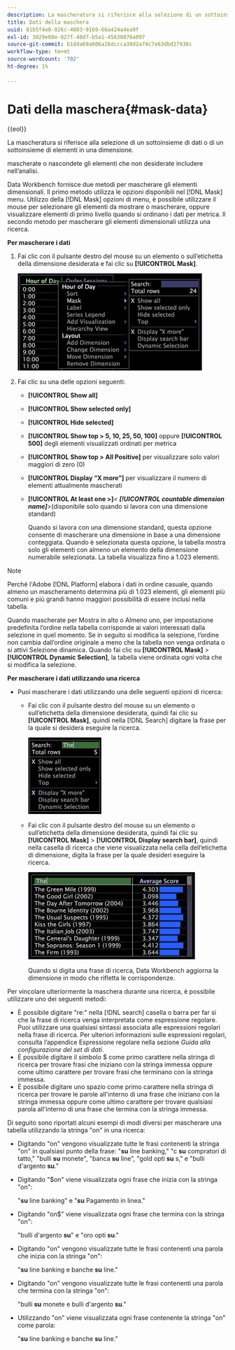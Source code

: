 ```yaml
---
description: La mascheratura si riferisce alla selezione di un sottoinsieme di dati o di un sottoinsieme di elementi in una dimensione.
title: Dati della maschera
uuid: 81b5f4e0-826c-4803-9169-66a424a4ea9f
exl-id: 3029e08e-827f-40d7-b5a1-45630876a097
source-git-commit: b1dda69a606a16dccca30d2a74c7e63dbd27936c
workflow-type: tm+mt
source-wordcount: '702'
ht-degree: 1%

---
```


# Dati della maschera{#mask-data}

{{eol}}

La mascheratura si riferisce alla selezione di un sottoinsieme di dati o di un sottoinsieme di elementi in una dimensione.

mascherate o nascondete gli elementi che non desiderate includere nell’analisi.

Data Workbench fornisce due metodi per mascherare gli elementi dimensionali. Il primo metodo utilizza le opzioni disponibili nel [!DNL Mask] menu. Utilizzo della [!DNL Mask] opzioni di menu, è possibile utilizzare il mouse per selezionare gli elementi da mostrare o mascherare, oppure visualizzare elementi di primo livello quando si ordinano i dati per metrica. Il secondo metodo per mascherare gli elementi dimensionali utilizza una ricerca.

**Per mascherare i dati**

1. Fai clic con il pulsante destro del mouse su un elemento o sull’etichetta della dimensione desiderata e fai clic su **[!UICONTROL Mask]**.

   ![](assets/mnu_Table_Mask.png)

1. Fai clic su una delle opzioni seguenti:

   * **[!UICONTROL Show all]**
   * **[!UICONTROL Show selected only]**
   * **[!UICONTROL Hide selected]**
   * **[!UICONTROL Show top > 5, 10, 25, 50, 100]** oppure **[!UICONTROL 500]** degli elementi visualizzati ordinati per metrica
   * **[!UICONTROL Show top > All Positive]** per visualizzare solo valori maggiori di zero (0)
   * **[!UICONTROL Display “X more”]** per visualizzare il numero di elementi attualmente mascherati
   * **[!UICONTROL At least one >]***&lt; **[!UICONTROL countable dimension name]**>*(disponibile solo quando si lavora con una dimensione standard)

      Quando si lavora con una dimensione standard, questa opzione consente di mascherare una dimensione in base a una dimensione conteggiata. Quando è selezionata questa opzione, la tabella mostra solo gli elementi con almeno un elemento della dimensione numerabile selezionata. La tabella visualizza fino a 1.023 elementi.

>[!NOTE]
>
>Perché l&#39;Adobe [!DNL Platform] elabora i dati in ordine casuale, quando almeno un mascheramento determina più di 1.023 elementi, gli elementi più comuni e più grandi hanno maggiori possibilità di essere inclusi nella tabella.

Quando mascherate per Mostra in alto o Almeno uno, per impostazione predefinita l’ordine nella tabella corrisponde ai valori interessati dalla selezione in quel momento. Se in seguito si modifica la selezione, l’ordine non cambia dall’ordine originale a meno che la tabella non venga ordinata o si attivi Selezione dinamica. Quando fai clic su **[!UICONTROL Mask]** > **[!UICONTROL Dynamic Selection]**, la tabella viene ordinata ogni volta che si modifica la selezione.

**Per mascherare i dati utilizzando una ricerca**

* Puoi mascherare i dati utilizzando una delle seguenti opzioni di ricerca:

   * Fai clic con il pulsante destro del mouse su un elemento o sull’etichetta della dimensione desiderata, quindi fai clic su **[!UICONTROL Mask]**, quindi nella [!DNL Search] digitare la frase per la quale si desidera eseguire la ricerca.

      ![](assets/mnu_Table_MaskSearch.png)

   * Fai clic con il pulsante destro del mouse su un elemento o sull’etichetta della dimensione desiderata, quindi fai clic su **[!UICONTROL Mask]** > **[!UICONTROL Display search bar]**, quindi nella casella di ricerca che viene visualizzata nella cella dell’etichetta di dimensione, digita la frase per la quale desideri eseguire la ricerca.

      ![](assets/vis_Table_Mask_searchBar.png)

      Quando si digita una frase di ricerca, Data Workbench aggiorna la dimensione in modo che rifletta le corrispondenze.

Per vincolare ulteriormente la maschera durante una ricerca, è possibile utilizzare uno dei seguenti metodi:

* È possibile digitare &quot;re:&quot; nella [!DNL search] casella o barra per far sì che la frase di ricerca venga interpretata come espressione regolare. Puoi utilizzare una qualsiasi sintassi associata alle espressioni regolari nella frase di ricerca. Per ulteriori informazioni sulle espressioni regolari, consulta l’appendice Espressione regolare nella sezione *Guida alla configurazione del set di dati*.
* È possibile digitare il simbolo $ come primo carattere nella stringa di ricerca per trovare frasi che iniziano con la stringa immessa oppure come ultimo carattere per trovare frasi che terminano con la stringa immessa.
* È possibile digitare uno spazio come primo carattere nella stringa di ricerca per trovare le parole all&#39;interno di una frase che iniziano con la stringa immessa oppure come ultimo carattere per trovare qualsiasi parola all&#39;interno di una frase che termina con la stringa immessa.

Di seguito sono riportati alcuni esempi di modi diversi per mascherare una tabella utilizzando la stringa &quot;on&quot; in una ricerca:

* Digitando &quot;on&quot; vengono visualizzate tutte le frasi contenenti la stringa &quot;on&quot; in qualsiasi punto della frase: &quot;**su** line banking,&quot; &quot;c **su** compratori di tatto,&quot; &quot;bulli **su** monete&quot;, &quot;banca **su** line&quot;, &quot;gold opti **su** s,&quot; e &quot;bulli d&#39;argento **su**.&quot;
* Digitando &quot;$on&quot; viene visualizzata ogni frase che inizia con la stringa &quot;on&quot;:

   &quot;**su** line banking&quot; e &quot;**su** Pagamento in linea.&quot;

* Digitando &quot;on$&quot; viene visualizzata ogni frase che termina con la stringa &quot;on&quot;:

   &quot;bulli d&#39;argento **su**&quot; e &quot;oro opti **su**.&quot;

* Digitando &quot;on&quot; vengono visualizzate tutte le frasi contenenti una parola che inizia con la stringa &quot;on&quot;:

   &quot;**su** line banking e banche **su** line.&quot;

* Digitando &quot;on&quot; vengono visualizzate tutte le frasi contenenti una parola che termina con la stringa &quot;on&quot;:

   &quot;bulli **su** monete e bulli d&#39;argento **su**.&quot;

* Utilizzando &quot;on&quot; viene visualizzata ogni frase contenente la stringa &quot;on&quot; come parola:

   &quot;**su** line banking e banche **su** line.&quot;
